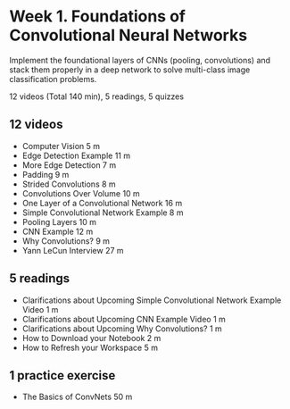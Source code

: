 # Week 1. Foundations of Convolutional Neural Networks

Implement the foundational layers of CNNs (pooling, convolutions) and stack them properly in a deep network to solve multi-class image classification problems.

12 videos (Total 140 min), 5 readings, 5 quizzes

## 12 videos

* Computer Vision 5 m
* Edge Detection Example 11 m
* More Edge Detection 7 m
* Padding 9 m
* Strided Convolutions 8 m
* Convolutions Over Volume 10 m
* One Layer of a Convolutional Network 16 m
* Simple Convolutional Network Example 8 m
* Pooling Layers 10 m
* CNN Example 12 m
* Why Convolutions? 9 m
* Yann LeCun Interview 27 m

## 5 readings

* Clarifications about Upcoming Simple Convolutional Network Example Video 1 m
* Clarifications about Upcoming CNN Example Video 1 m
* Clarifications about Upcoming Why Convolutions? 1 m
* How to Download your Notebook 2 m
* H​ow to Refresh your Workspace 5 m

## 1 practice exercise

* The Basics of ConvNets 50 m
